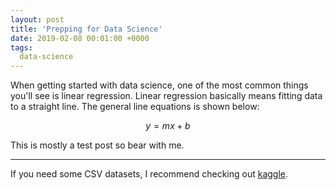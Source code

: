 ```yaml
---
layout: post
title: 'Prepping for Data Science'
date: 2019-02-08 00:01:00 +0000
tags:
  data-science
---
```


When getting started with data science, one of the most common things you'll see is linear regression. Linear regression basically means fitting data to a straight line. The general line equations is shown below:

$$
	y = mx + b
$$

This is mostly a test post so bear with me. 

----

If you need some CSV datasets, I recommend checking out [kaggle](https://kagle.com).
